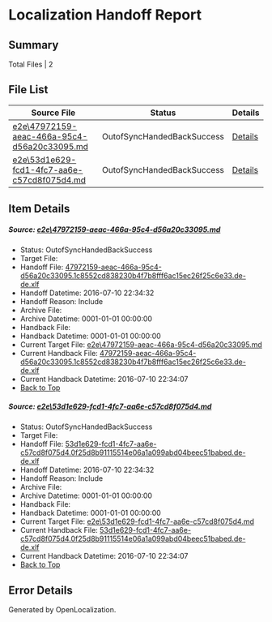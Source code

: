 # <a name='report-top'></a> Localization Handoff Report

## Summary
 Total Files | 2

## File List
 Source File | Status | Details 
 ----------- | ------ | ------- 
 [e2e\47972159-aeac-466a-95c4-d56a20c33095.md](https://github.com/OpenLocalizationTestOrg/oltest/blob/c1adfa3f6d21b416458294e5a237910bfb1dc9c6/e2e/47972159-aeac-466a-95c4-d56a20c33095.md) | OutofSyncHandedBackSuccess | [Details](#702af61c7508425a23ec0ccef2cd3b70682116462)
 [e2e\53d1e629-fcd1-4fc7-aa6e-c57cd8f075d4.md](https://github.com/OpenLocalizationTestOrg/oltest/blob/c1adfa3f6d21b416458294e5a237910bfb1dc9c6/e2e/53d1e629-fcd1-4fc7-aa6e-c57cd8f075d4.md) | OutofSyncHandedBackSuccess | [Details](#1dd959c35d614513435bbdfc17df9f5b6838a6713)

## Item Details
##### <a name='702af61c7508425a23ec0ccef2cd3b70682116462'></a> Source: [e2e\47972159-aeac-466a-95c4-d56a20c33095.md](https://github.com/OpenLocalizationTestOrg/oltest/blob/c1adfa3f6d21b416458294e5a237910bfb1dc9c6/e2e/47972159-aeac-466a-95c4-d56a20c33095.md)
* Status: OutofSyncHandedBackSuccess
* Target File: 
* Handoff File: [47972159-aeac-466a-95c4-d56a20c33095.1c8552cd838230b4f7b8fff6ac15ec26f25c6e33.de-de.xlf](https://github.com/OpenLocalizationTestOrg/olhandoff-e2e/blob/afb157c35f7f5b731d3941b1bfef461d2330c7c1/ol-handoff/OpenLocalizationTestOrg/oltest-dede-fly/ci/ht/47972159-aeac-466a-95c4-d56a20c33095.1c8552cd838230b4f7b8fff6ac15ec26f25c6e33.de-de.xlf)
* Handoff Datetime: 2016-07-10 22:34:32
* Handoff Reason: Include
* Archive File: 
* Archive Datetime: 0001-01-01 00:00:00
* Handback File: 
* Handback Datetime: 0001-01-01 00:00:00
* Current Target File: [e2e\47972159-aeac-466a-95c4-d56a20c33095.md](https://github.com/OpenLocalizationTestOrg/oltest-dede-fly/blob/a8b8da226f84cbd1b9e70aadfee896a34fdb7869/e2e/47972159-aeac-466a-95c4-d56a20c33095.md)
* Current Handback File: [47972159-aeac-466a-95c4-d56a20c33095.1c8552cd838230b4f7b8fff6ac15ec26f25c6e33.de-de.xlf](https://github.com/OpenLocalizationTestOrg/olhandback-e2e/blob/ad4ce4918bd24b8a60d2c250416950e439b430f9/ol-handback/OpenLocalizationTestOrg/oltest-dede-fly/ci/ht/47972159-aeac-466a-95c4-d56a20c33095.1c8552cd838230b4f7b8fff6ac15ec26f25c6e33.de-de.xlf)
* Current Handback Datetime: 2016-07-10 22:34:07
* [Back to Top](#report-top)

##### <a name='1dd959c35d614513435bbdfc17df9f5b6838a6713'></a> Source: [e2e\53d1e629-fcd1-4fc7-aa6e-c57cd8f075d4.md](https://github.com/OpenLocalizationTestOrg/oltest/blob/c1adfa3f6d21b416458294e5a237910bfb1dc9c6/e2e/53d1e629-fcd1-4fc7-aa6e-c57cd8f075d4.md)
* Status: OutofSyncHandedBackSuccess
* Target File: 
* Handoff File: [53d1e629-fcd1-4fc7-aa6e-c57cd8f075d4.0f25d8b91115514e06a1a099abd04beec51babed.de-de.xlf](https://github.com/OpenLocalizationTestOrg/olhandoff-e2e/blob/afb157c35f7f5b731d3941b1bfef461d2330c7c1/ol-handoff/OpenLocalizationTestOrg/oltest-dede-fly/ci/ht/53d1e629-fcd1-4fc7-aa6e-c57cd8f075d4.0f25d8b91115514e06a1a099abd04beec51babed.de-de.xlf)
* Handoff Datetime: 2016-07-10 22:34:32
* Handoff Reason: Include
* Archive File: 
* Archive Datetime: 0001-01-01 00:00:00
* Handback File: 
* Handback Datetime: 0001-01-01 00:00:00
* Current Target File: [e2e\53d1e629-fcd1-4fc7-aa6e-c57cd8f075d4.md](https://github.com/OpenLocalizationTestOrg/oltest-dede-fly/blob/a8b8da226f84cbd1b9e70aadfee896a34fdb7869/e2e/53d1e629-fcd1-4fc7-aa6e-c57cd8f075d4.md)
* Current Handback File: [53d1e629-fcd1-4fc7-aa6e-c57cd8f075d4.0f25d8b91115514e06a1a099abd04beec51babed.de-de.xlf](https://github.com/OpenLocalizationTestOrg/olhandback-e2e/blob/ad4ce4918bd24b8a60d2c250416950e439b430f9/ol-handback/OpenLocalizationTestOrg/oltest-dede-fly/ci/ht/53d1e629-fcd1-4fc7-aa6e-c57cd8f075d4.0f25d8b91115514e06a1a099abd04beec51babed.de-de.xlf)
* Current Handback Datetime: 2016-07-10 22:34:07
* [Back to Top](#report-top)


## Error Details

Generated by OpenLocalization.
